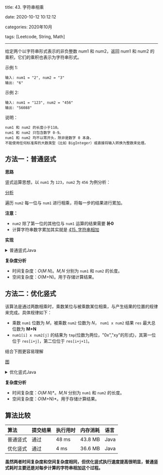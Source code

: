 title: 43. 字符串相乘

date: 2020-10-12 10:12:12

categories: 2020年10月

tags: [Leetcode, String, Math]

---


给定两个以字符串形式表示的非负整数 num1 和 num2，返回 num1 和 num2 的乘积，它们的乘积也表示为字符串形式。

<!-- more -->


示例 1:
    
    输入: num1 = "2", num2 = "3"
    输出: "6"
示例 2:
    
    输入: num1 = "123", num2 = "456"
    输出: "56088"
说明：

    num1 和 num2 的长度小于110。
    num1 和 num2 只包含数字 0-9。
    num1 和 num2 均不以零开头，除非是数字 0 本身。
    不能使用任何标准库的大数类型（比如 BigInteger）或直接将输入转换为整数来处理。

## 方法一：普通竖式

**思路**

竖式运算思想，以 `num1` 为 `123`，`num2` 为 `456` 为例分析：

[分析](https://pic.leetcode-cn.com/d24bf3174a878890e1273fbe35426ecdfa932c33efb464ed3602f4d149ed343a)



遍历 `num2` 每一位与 `num1` 进行相乘，将每一步的结果进行累加。

**注意：**

- `num2` 除了第一位的其他位与 `num1` 运算的结果需要 **补0**
- 计算字符串数字累加其实就是 [415. 字符串相加](https://leetcode-cn.com/problems/add-strings/)

**实现**
<details>
    <summary>普通竖式Java</summary>

```java [-Java]
class Solution {
    /**
    * 计算形式
    *    num1
    *  x num2
    *  ------
    *  result
    */
    public String multiply(String num1, String num2) {
        if (num1.equals("0") || num2.equals("0")) {
            return "0";
        }
        // 保存计算结果
        String res = "0";
        
        // num2 逐位与 num1 相乘
        for (int i = num2.length() - 1; i >= 0; i--) {
            int carry = 0;
            // 保存 num2 第i位数字与 num1 相乘的结果
            StringBuilder temp = new StringBuilder();
            // 补 0 
            for (int j = 0; j < num2.length() - 1 - i; j++) {
                temp.append(0);
            }
            int n2 = num2.charAt(i) - '0';
            
            // num2 的第 i 位数字 n2 与 num1 相乘
            for (int j = num1.length() - 1; j >= 0 || carry != 0; j--) {
                int n1 = j < 0 ? 0 : num1.charAt(j) - '0';
                int product = (n1 * n2 + carry) % 10;
                temp.append(product);
                carry = (n1 * n2 + carry) / 10;
            }
            // 将当前结果与新计算的结果求和作为新的结果
            res = addStrings(res, temp.reverse().toString());
        }
        return res;
    }

    /**
     * 对两个字符串数字进行相加，返回字符串形式的和
     */
    public String addStrings(String num1, String num2) {
        StringBuilder builder = new StringBuilder();
        int carry = 0;
        for (int i = num1.length() - 1, j = num2.length() - 1;
             i >= 0 || j >= 0 || carry != 0;
             i--, j--) {
            int x = i < 0 ? 0 : num1.charAt(i) - '0';
            int y = j < 0 ? 0 : num2.charAt(j) - '0';
            int sum = (x + y + carry) % 10;
            builder.append(sum);
            carry = (x + y + carry) / 10;
        }
        return builder.reverse().toString();
    }
}
```
</details>

**复杂度分析**

- 时间复杂度：*O*(*M N*)。*M,N* 分别为 `num1` 和 `num2` 的长度。
- 空间复杂度：*O*(M+N)。用于存储计算结果。

## 方法二：优化竖式

该算法是通过两数相乘时，乘数某位与被乘数某位相乘，与产生结果的位置的规律来完成。具体规律如下：

- 乘数 `num1` 位数为 *M*，被乘数 `num2` 位数为 *N*， `num1 x num2` 结果 `res` 最大总位数为 **M+N**
- `num1[i] x num2[j]` 的结果为 `tmp`(位数为两位，"0x","xy"的形式)，其第一位位于 `res[i+j]`，第二位位于 `res[i+j+1]`。

结合下图更容易理解

[图](https://pic.leetcode-cn.com/171cad48cd0c14f565f2a0e5aa5ccb130e4562906ee10a84289f12e4460fe164-image.png)




<details>
    <summary>优化竖式Java</summary>

```java [-Java]
class Solution {
    public String multiply(String num1, String num2) {
        if (num1.equals("0") || num2.equals("0")) {
            return "0";
        }
        int[] res = new int[num1.length() + num2.length()];
        for (int i = num1.length() - 1; i >= 0; i--) {
            int n1 = num1.charAt(i) - '0';
            for (int j = num2.length() - 1; j >= 0; j--) {
                int n2 = num2.charAt(j) - '0';
                int sum = (res[i + j + 1] + n1 * n2);
                res[i + j + 1] = sum % 10;
                res[i + j] += sum / 10;
            }
        }

        StringBuilder result = new StringBuilder();
        for (int i = 0; i < res.length; i++) {
            if (i == 0 && res[i] == 0) continue;
            result.append(res[i]);
        }
        return result.toString();
    }
}
```


</details>



**复杂度分析**

- 时间复杂度：*O*(*M N*)*。*M,N* 分别为 `num1` 和 `num2` 的长度。
- 空间复杂度：*O*(M+N)*。用于存储计算结果。

## 算法比较

| 算法     | 提交结果 | 执行用时 | 内存消耗 | 语言 |
| :------- | :------- | :------- | :------- | :--- |
| 普通竖式 | 通过     | 48 ms    | 43.8 MB  | Java |
| 优化竖式 | 通过     | 4 ms     | 36.6 MB  | Java |

**虽然两者时间复杂度和空间复杂度相同，但优化竖式执行速度提高很明显，普通竖式耗时主要还是对每步计算的字符串相加这个过程。**